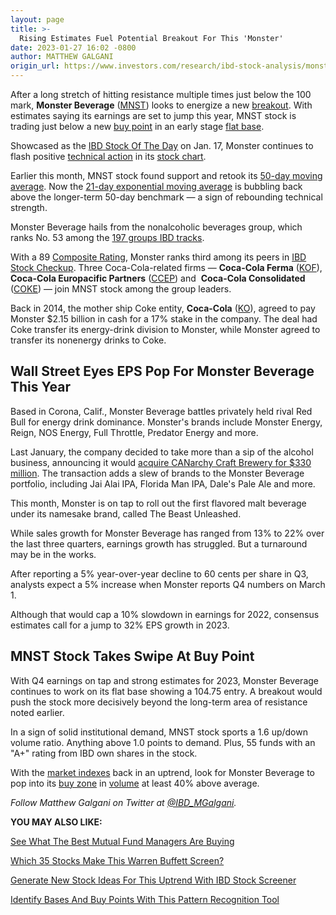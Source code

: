 ```yaml
---
layout: page
title: >-
  Rising Estimates Fuel Potential Breakout For This 'Monster'
date: 2023-01-27 16:02 -0800
author: MATTHEW GALGANI
origin_url: https://www.investors.com/research/ibd-stock-analysis/monster-beverage-fuels-2023-growth-mnst-stock-energizes-buy-point/
---
```





After a long stretch of hitting resistance multiple times just below the 100 mark, **Monster Beverage** ([MNST](https://research.investors.com/quote.aspx?symbol=MNST)) looks to energize a new [breakout](https://www.investors.com/how-to-invest/investors-corner/breakout-stocks-predict-breakout-using-flat-base-chart-pattern/). With estimates saying its earnings are set to jump this year, MNST stock is trading just below a new [buy point](https://www.investors.com/how-to-invest/investors-corner/chart-reading-basics-how-a-buy-point-marks-a-time-of-opportunity/) in an early stage [flat base](https://www.investors.com/how-to-invest/investors-corner/chart-patterns-flat-base-dull-trade-positive-action/).




Showcased as the [IBD Stock Of The Day](https://www.investors.com/research/ibd-stock-of-the-day/mnst-stock-tinkers-with-early-entry-analysts-see-strong-earnings/) on Jan. 17, Monster continues to flash positive [technical action](https://www.investors.com/how-to-invest/investors-corner/technical-analysis/) in its [stock chart](https://www.investors.com/how-to-invest/how-to-read-stock-charts-2/).


Earlier this month, MNST stock found support and retook its [50-day moving average](https://www.investors.com/how-to-invest/investors-corner/50-day-moving-average-identifies-buy-sell-signals/). Now the [21-day exponential moving average](https://www.investors.com/how-to-invest/investors-corner/how-to-trade-stocks-using-21-day-exponential-moving-average/) is bubbling back above the longer-term 50-day benchmark — a sign of rebounding technical strength.


Monster Beverage hails from the nonalcoholic beverages group, which ranks No. 53 among the [197 groups IBD tracks](https://www.investors.com/how-to-invest/investors-corner/top-industry-groups-beget-top-stocks/).


With a 89 [Composite Rating](https://www.investors.com/ibd-data-stories/stocks-to-watch-companies-with-top-stock-ratings/), Monster ranks third among its peers in [IBD Stock Checkup](https://research.investors.com/stock-checkup/nasdaq-monster-beverage-mnst.aspx). Three Coca-Cola-related firms — **Coca-Cola Ferma** ([KOF](https://research.investors.com/quote.aspx?symbol=KOF)), **Coca-Cola Europacific Partners** ([CCEP](https://research.investors.com/quote.aspx?symbol=CCEP)) and  **Coca-Cola Consolidated** ([COKE](https://research.investors.com/quote.aspx?symbol=COKE)) — join MNST stock among the group leaders.


Back in 2014, the mother ship Coke entity, **Coca-Cola** ([KO](https://research.investors.com/quote.aspx?symbol=KO)), agreed to pay Monster $2.15 billion in cash for a 17% stake in the company. The deal had Coke transfer its energy-drink division to Monster, while Monster agreed to transfer its nonenergy drinks to Coke.


Wall Street Eyes EPS Pop For Monster Beverage This Year
-------------------------------------------------------


Based in Corona, Calif., Monster Beverage battles privately held rival Red Bull for energy drink dominance. Monster's brands include Monster Energy, Reign, NOS Energy, Full Throttle, Predator Energy and more.


Last January, the company decided to take more than a sip of the alcohol business, announcing it would [acquire CANarchy Craft Brewery for $330 million](https://investors.monsterbevcorp.com/news-releases/news-release-details/monster-beverage-corporation-acquire-canarchy-craft-brewery). The transaction adds a slew of brands to the Monster Beverage portfolio, including Jai Alai IPA, Florida Man IPA, Dale's Pale Ale and more.


This month, Monster is on tap to roll out the first flavored malt beverage under its namesake brand, called The Beast Unleashed.


While sales growth for Monster Beverage has ranged from 13% to 22% over the last three quarters, earnings growth has struggled. But a turnaround may be in the works.


After reporting a 5% year-over-year decline to 60 cents per share in Q3, analysts expect a 5% increase when Monster reports Q4 numbers on March 1.


Although that would cap a 10% slowdown in earnings for 2022, consensus estimates call for a jump to 32% EPS growth in 2023.


MNST Stock Takes Swipe At Buy Point
-----------------------------------


With Q4 earnings on tap and strong estimates for 2023, Monster Beverage continues to work on its flat base showing a 104.75 entry. A breakout would push the stock more decisively beyond the long-term area of resistance noted earlier.


In a sign of solid institutional demand, MNST stock sports a 1.6 up/down volume ratio. Anything above 1.0 points to demand. Plus, 55 funds with an "A+" rating from IBD own shares in the stock.


With the [market indexes](https://www.investors.com/news/stock-market-today-market-trends-best-stocks-buy-watch/) back in an uptrend, look for Monster Beverage to pop into its [buy zone](https://www.investors.com/how-to-invest/investors-corner/buy-zone-gives-investors-chance-to-buy-top-stocks-beyond-breakout/) in [volume](https://www.investors.com/how-to-invest/investors-corner/stock-chart-analysis-study-volume-in-bases/) at least 40% above average.



*Follow Matthew Galgani on Twitter at [@IBD\_MGalgani](https://twitter.com/ibd_mgalgani).*


**YOU MAY ALSO LIKE:**


[See What The Best Mutual Fund Managers Are Buying](https://www.investors.com/etfs-and-funds/mutual-funds/best-mutual-funds-report-bulls-in-hibernation-in-bear-market/)


[Which 35 Stocks Make This Warren Buffett Screen?](https://www.investors.com/research/warren-buffett-stocks-investing-strategy-stock-screen/)


[Generate New Stock Ideas For This Uptrend With IBD Stock Screener](https://www.investors.com/research/best-stocks-to-buy-watch-ibd-screen-of-the-day/)


[Identify Bases And Buy Points With This Pattern Recognition Tool](https://marketsmith.investors.com/ms-platform/?src=APA1BQ)




